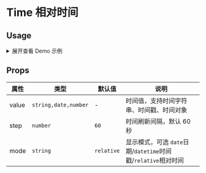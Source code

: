 # Time 相对时间

## Usage

<details>
<summary>展开查看 Demo 示例</summary>

```vue
<template>
  <Time :value="time" />
</template>

<script lang="ts">
import { defineComponent } from 'vue'
import { Time } from '@/components/Time'

export default defineComponent({
  components: { Time },
  setup() {
    const now = new Date().getTime()
    const time = now - 60 * 3 * 1000

    return {
      time,
      now
    }
  }
})
</script>
```

</details>

## Props

| 属性  | 类型                 | 默认值     | 说明                                                          |
| ----- | -------------------- | ---------- | ------------------------------------------------------------- |
| value | `string,date,number` | -          | 时间值，支持时间字符串、时间戳、时间对象                      |
| step  | `number`             | `60`       | 时间刷新间隔，默认 60 秒                                      |
| mode  | `string`             | `relative` | 显示模式，可选 `date`日期/`datetime`时间戳/`relative`相对时间 |

